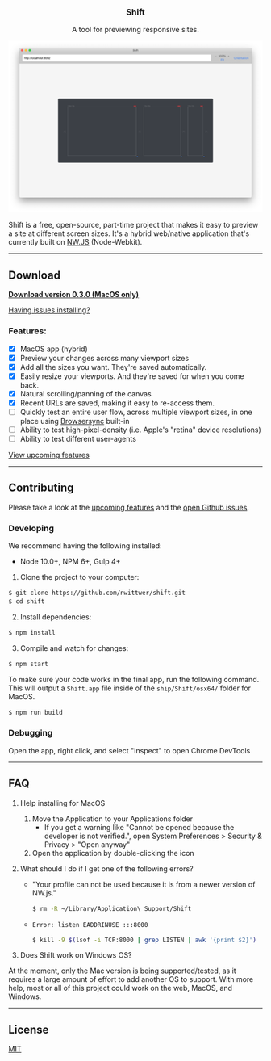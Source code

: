 <div >
    <h3 align="center">Shift</h3>
    <p align="center">A tool for previewing responsive sites.</p>
</div>

![Shift Screenshot](screenshot.png)

Shift is a free, open-source, part-time project that makes it easy to preview a site at different screen sizes. It's a hybrid web/native application that's currently built on [NW.JS](https://github.com/nwjs/nw.js/) (Node-Webkit).

---

## Download

**[Download version 0.3.0 (MacOS only)](https://github.com/nwittwer/shift/releases/download/v0.3.0/shift-0.3.0-mac.zip)**

<!-- Or download via CLI:
```sh
$ URL=$( curl -s https://api.github.com/repos/nwittwer/shift/releases/latest | grep browser_download_url | cut -d '"' -f 4 )
$ curl -LO "$URL"
``` -->

[Having issues installing?](#FAQ)

### Features:
- [x] MacOS app (hybrid)
- [x] Preview your changes across many viewport sizes
- [x] Add all the sizes you want. They're saved automatically.
- [x] Easily resize your viewports. And they're saved for when you come back.
- [x] Natural scrolling/panning of the canvas
- [x] Recent URLs are saved, making it easy to re-access them.
- [ ] Quickly test an entire user flow, across multiple viewport sizes, in one place using [Browsersync](https://browsersync.io/) built-in
- [ ] Ability to test high-pixel-density (i.e. Apple's "retina" device resolutions)
- [ ] Ability to test different user-agents

[View upcoming features](https://github.com/nwittwer/shift/projects)

---

## Contributing

Please take a look at the [upcoming features](https://github.com/nwittwer/shift/projects) and the [open Github issues](https://github.com/nwittwer/shift/issues). 

### Developing

We recommend having the following installed: 
- Node 10.0+, NPM 6+, Gulp 4+

1. Clone the project to your computer:
```sh
$ git clone https://github.com/nwittwer/shift.git
$ cd shift
```

2. Install dependencies:
```sh
$ npm install
```

3. Compile and watch for changes:
```sh
$ npm start
```

To make sure your code works in the final app, run the following command. This will output a `Shift.app` file inside of the `ship/Shift/osx64/` folder for MacOS.<br>
```sh
$ npm run build
```

### Debugging

Open the app, right click, and select "Inspect" to open Chrome DevTools

---

## FAQ

1. Help installing for MacOS
    1. Move the Application to your Applications folder
        - If you get a warning like "Cannot be opened because the developer is not verified.", open System Preferences > Security & Privacy > "Open anyway"
    2. Open the application by double-clicking the icon

2. What should I do if I get one of the following errors?
    - "Your profile can not be used because it is from a newer version of NW.js." 
        ```sh
        $ rm -R ~/Library/Application\ Support/Shift
        ```
    - `Error: listen EADDRINUSE :::8000`
        ```sh
        $ kill -9 $(lsof -i TCP:8000 | grep LISTEN | awk '{print $2}')
        ```

3. Does Shift work on Windows OS?

At the moment, only the Mac version is being supported/tested, as it requires a large amount of effort to add another OS to support. With more help, most or all of this project could work on the web, MacOS, and Windows.

---

## License

[MIT](LICENSE)